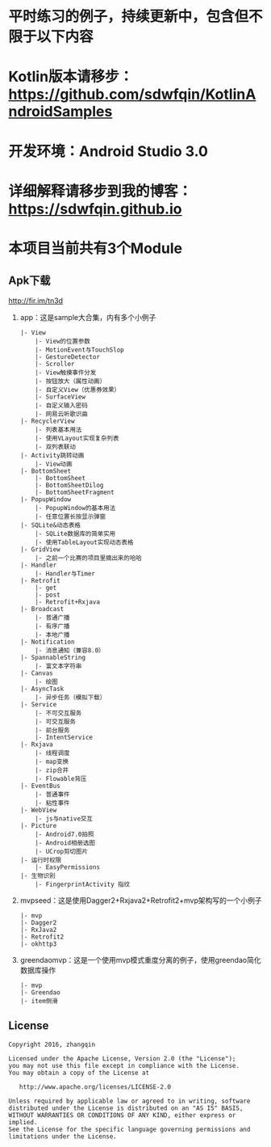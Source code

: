 # 平时练习的例子，持续更新中，包含但不限于以下内容
# Kotlin版本请移步：https://github.com/sdwfqin/KotlinAndroidSamples
# 开发环境：Android Studio 3.0
# 详细解释请移步到我的博客：https://sdwfqin.github.io
# 本项目当前共有3个Module

## Apk下载
http://fir.im/tn3d

1. app：这是sample大合集，内有多个小例子

    ```
    |- View
        |- View的位置参数
        |- MotionEvent与TouchSlop
        |- GestureDetector
        |- Scroller
        |- View触摸事件分发
        |- 按钮放大（属性动画）
        |- 自定义View（优惠券效果）
        |- SurfaceView
        |- 自定义输入密码
        |- 网易云听歌识曲
    |- RecyclerView
        |- 列表基本用法
        |- 使用VLayout实现复杂列表
        |- 双列表联动
    |- Activity跳转动画
        |- View动画
    |- BottomSheet
        |- BottomSheet
        |- BottomSheetDilog
        |- BottomSheetFragment
    |- PopupWindow
        |- PopupWindow的基本用法
        |- 任意位置长按显示弹窗
    |- SQLite&动态表格
        |- SQLite数据库的简单实用
        |- 使用TableLayout实现动态表格
    |- GridView
        |- 之前一个比赛的项目里摘出来的哈哈
    |- Handler
        |- Handler与Timer
    |- Retrofit
        |- get
        |- post
        |- Retrofit+Rxjava
    |- Broadcast
        |- 普通广播
        |- 有序广播
        |- 本地广播
    |- Notification
        |- 消息通知（兼容8.0）
    |- SpannableString
        |- 富文本字符串
    |- Canvas
        |- 绘图
    |- AsyncTask
        |- 异步任务（模拟下载）
    |- Service
        |- 不可交互服务
        |- 可交互服务
        |- 前台服务
        |- IntentService
    |- Rxjava
        |- 线程调度
        |- map变换
        |- zip合并
        |- Flowable背压
    |- EventBus
        |- 普通事件
        |- 粘性事件
    |- WebView
        |- js与native交互
    |- Picture
        |- Android7.0拍照
        |- Android相册选图
        |- UCrop剪切图片
    |- 运行时权限
        |- EasyPermissions
    |- 生物识别
        |- FingerprintActivity 指纹
    ```

2. mvpseed：这是使用Dagger2+Rxjava2+Retrofit2+mvp架构写的一个小例子

    ```
    |- mvp
    |- Dagger2
    |- RxJava2
    |- Retrofit2
    |- okhttp3
    ```

3. greendaomvp：这是一个使用mvp模式重度分离的例子，使用greendao简化数据库操作

    ```
    |- mvp
    |- Greendao
    |- item侧滑
    ```

## License

```
Copyright 2016, zhangqin

Licensed under the Apache License, Version 2.0 (the "License");
you may not use this file except in compliance with the License.
You may obtain a copy of the License at

   http://www.apache.org/licenses/LICENSE-2.0

Unless required by applicable law or agreed to in writing, software
distributed under the License is distributed on an "AS IS" BASIS,
WITHOUT WARRANTIES OR CONDITIONS OF ANY KIND, either express or implied.
See the License for the specific language governing permissions and
limitations under the License.
```
